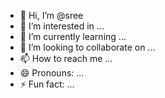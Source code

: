 - 👋 Hi, I’m @sree
- 👀 I’m interested in ...
- 🌱 I’m currently learning ...
- 💞️ I’m looking to collaborate on ...
- 📫 How to reach me ...
- 😄 Pronouns: ...
- ⚡ Fun fact: ...

<!---
sreee is a ✨ special ✨ repository because its `README.md` (this file) appears on your GitHub profile.
You can click the Preview link to take a look at your changes.
--->
